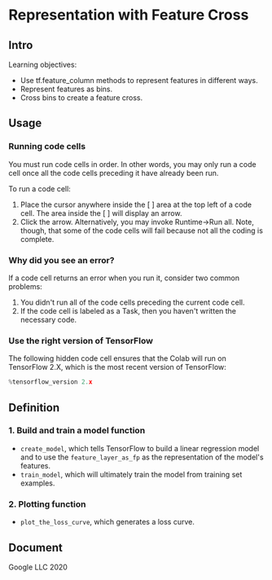 # Representation with Feature Cross

## Intro

Learning objectives:
* Use tf.feature_column methods to represent features in different ways.
* Represent features as bins.
* Cross bins to create a feature cross.

## Usage

### Running code cells
You must run code cells in order. In other words, you may only run a code cell once all the code cells preceding it have already been run.

To run a code cell:

1. Place the cursor anywhere inside the [ ] area at the top left of a code cell. The area inside the [ ] will display an arrow.
2. Click the arrow.
Alternatively, you may invoke Runtime->Run all. Note, though, that some of the code cells will fail because not all the coding is complete.

### Why did you see an error?
If a code cell returns an error when you run it, consider two common problems:

1. You didn't run all of the code cells preceding the current code cell.
2. If the code cell is labeled as a Task, then you haven't written the necessary code.

### Use the right version of TensorFlow
The following hidden code cell ensures that the Colab will run on TensorFlow 2.X, which is the most recent version of TensorFlow:
```python 
%tensorflow_version 2.x
```

## Definition

### 1. Build and train a model function
  * `create_model`, which tells TensorFlow to build a linear regression model and to use the `feature_layer_as_fp` as the representation of the model's features.
  * `train_model`, which will ultimately train the model from training set examples.

### 2. Plotting function
  * `plot_the_loss_curve`, which generates a loss curve.

## Document
Google LLC 2020
